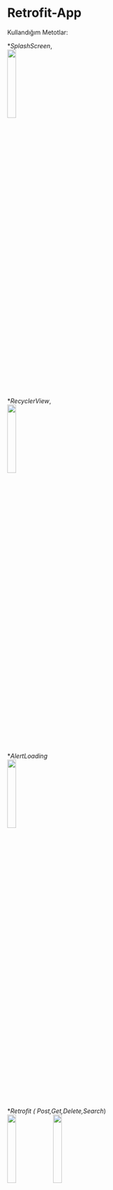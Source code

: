 # Retrofit-App
Kullandığım Metotlar:<br/>

**SplashScreen*,<br/>
<a href="#"><img width="20%" height="auto" src="https://user-images.githubusercontent.com/106618067/183689040-8b1e7597-58bd-4659-9552-971485195661.jpeg" height="175px"/></a>

**RecyclerView*,<br/>
<a href="#"><img width="20%" height="auto" src="https://user-images.githubusercontent.com/106618067/183688872-676ba8bf-5eed-4337-8500-7b4286f331da.jpeg" height="175px"/></a>

**AlertLoading*<br/>
<a href="#"><img width="20%" height="auto" src="https://user-images.githubusercontent.com/106618067/183689316-bc4ec003-80a8-47cc-92df-f09d501f12f9.jpeg" height="175px"/></a>

**Retrofit ( Post,Get,Delete,Search*)<br/>
<a href="#"><img width="20%" height="auto" src="https://user-images.githubusercontent.com/106618067/183689239-dec703bf-fd33-4b6a-8a46-7e28b56d7b2c.jpeg" height="175px"/></a>
<a href="#"><img width="20%" height="auto" src="https://user-images.githubusercontent.com/106618067/183689399-aa7e643e-52fb-445a-840a-a08dfbe636ae.jpeg" height="175px"/></a>


